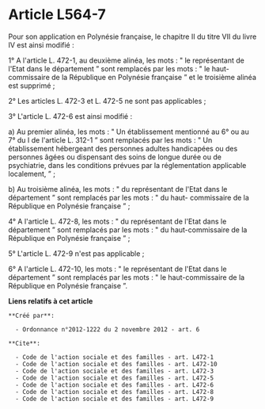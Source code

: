 # Article L564-7

Pour son application en Polynésie française, le chapitre II du titre VII du livre IV est ainsi modifié : 

1° A l'article L. 472-1, au deuxième alinéa, les mots : " le représentant de l'Etat dans le département ” sont remplacés par
les mots : " le haut-commissaire de la République en Polynésie française ” et le troisième alinéa est supprimé ; 

2° Les articles L. 472-3 et L. 472-5 ne sont pas applicables ; 

3° L'article L. 472-6 est ainsi modifié : 

a) Au premier alinéa, les mots : " Un établissement mentionné au 6° ou au 7° du I de l'article L. 312-1 ” sont remplacés par
les mots : " Un établissement hébergeant des personnes adultes handicapées ou des personnes âgées ou dispensant des soins de
longue durée ou de psychiatrie, dans les conditions prévues par la réglementation applicable localement, ” ; 

b) Au troisième alinéa, les mots : " du représentant de l'Etat dans le département ” sont remplacés par les mots : " du haut-
commissaire de la République en Polynésie française ” ; 

4° A l'article L. 472-8, les mots : " du représentant de l'Etat dans le département ” sont remplacés par les mots : " du
haut-commissaire de la République en Polynésie française ” ; 

5° L'article L. 472-9 n'est pas applicable ; 

6° A l'article L. 472-10, les mots : " le représentant de l'Etat dans le département ” sont remplacés par les mots : " le
haut-commissaire de la République en Polynésie française ”.

**Liens relatifs à cet article**

	**Créé par**:

	  - Ordonnance n°2012-1222 du 2 novembre 2012 - art. 6

	**Cite**:

	  - Code de l'action sociale et des familles - art. L472-1
	  - Code de l'action sociale et des familles - art. L472-10
	  - Code de l'action sociale et des familles - art. L472-3
	  - Code de l'action sociale et des familles - art. L472-5
	  - Code de l'action sociale et des familles - art. L472-6
	  - Code de l'action sociale et des familles - art. L472-8
	  - Code de l'action sociale et des familles - art. L472-9
